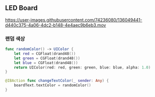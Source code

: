 ## LED Board

https://user-images.githubusercontent.com/74236080/136049441-d440c375-4a06-4dc2-b148-4e4aec9b6eb3.mov


### 랜덤 색상


```swift
func randomColor() -> UIColor {
    let red = CGFloat(drand48())
    let green = CGFloat(drand48())
    let blue = CGFloat(drand48())
    return UIColor(red: red, green: green, blue: blue, alpha: 1.0)
}

@IBAction func changeTextColor(_ sender: Any) {
    boardText.textColor = randomColor()
}
```

